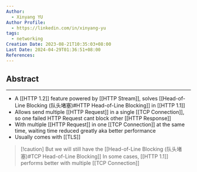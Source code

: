 ```yaml
---
Author:
  - Xinyang YU
Author Profile:
  - https://linkedin.com/in/xinyang-yu
tags:
  - networking
Creation Date: 2023-08-21T10:35:03+08:00
Last Date: 2024-04-29T01:36:51+08:00
References: 
---
```

## Abstract
---
- A [[HTTP 1.2]] feature powered by [[HTTP Stream]], solves [[Head-of-Line Blocking (队头堵塞)#HTTP Head-of-Line Blocking]] in [[HTTP 1.1]]
- Allows send multiple [[HTTP Request]] in a single [[TCP Connection]], so one failed HTTP Request cant block other [[HTTP Response]]
- With multiple [[HTTP Request]] in one [[TCP Connection]] at the same time, waiting time reduced greatly aka better performance
- Usually comes with [[TLS]]

>[!caution] But we will still have the [[Head-of-Line Blocking (队头堵塞)#TCP Head-of-Line Blocking]]
>In some cases, [[HTTP 1.1]] performs better with multiple [[TCP Connection]]

